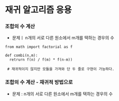# 재귀 알고리즘 응용

### 조합의 수 계산
- 문제ㅣ n개의 서로 다른 원소에서 m개를 택하는 경우의 수
```
from math import factorial as f

def combi(n,m):
  retrurn f(n) / f(m) * f(n-m))
  
 # 재귀적이지 않지만 모듈을 가져와 단 두 줄로 구현이 가능하다.
 ```
 ### 조합의 수 계산 - 재귀적 방법으로
 - 문제 : n개의 서로 다른 원소에서 m개를 택하는 경우의 수
